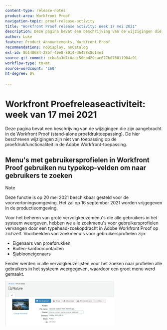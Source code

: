 ```yaml
---
content-type: release-notes
product-area: Workfront Proof
navigation-topic: proof-release-activity
title: "Workfront Proof release activity: Week 17 mei 2021"
description: Deze pagina bevat een beschrijving van de wijzigingen die zijn aangebracht in de Workfront Proof (stand-alone proefdruktoepassing). De hier beschreven wijzigingen zijn niet van toepassing op de proefdrukfunctionaliteit in de Adobe Workfront-toepassing.
author: Luke
feature: Product Announcements, Workfront Proof
recommendations: noDisplay, noCatalog
exl-id: 8b148684-28bf-40e8-8014-d6458c8d14e1
source-git-commit: ccba3a3d7c0cac50dbd29cae677b076811904a91
workflow-type: tm+mt
source-wordcount: '160'
ht-degree: 0%

---
```


# Workfront Proefreleaseactiviteit: week van 17 mei 2021

Deze pagina bevat een beschrijving van de wijzigingen die zijn aangebracht in de Workfront Proof (stand-alone proefdruktoepassing). De hier beschreven wijzigingen zijn niet van toepassing op de proefdrukfunctionaliteit in de Adobe Workfront-toepassing.

## Menu&#39;s met gebruikersprofielen in Workfront Proof gebruiken nu typekop-velden om naar gebruikers te zoeken

>[!NOTE]
>
>Deze functie is op 20 mei 2021 beschikbaar gesteld voor de voorvertoningsomgeving. Het zal op 16 september 2021 worden vrijgegeven in de productieomgeving.

Voor het beheren van grote vervolgkeuzemenu&#39;s die alle gebruikers in het systeem weergeven, hebben we alle zoekmenu&#39;s voor gebruikersprofielen vervangen door een typehead-zoekopdracht in Adobe Workfront Proof op zichzelf. Voorbeelden van zoekmenu&#39;s voor gebruikersprofielen zijn:

* Eigenaars van proefdrukken
* Buiten-kantoorcontacten
* Sjablooneigenaars

Eerder werden in alle vervolgkeuzelijsten voor het zoeken naar profielen alle gebruikers in het systeem weergegeven, waardoor een groot menu werd gemaakt.

![](assets/user-profile-typeahead-350x142.png)
